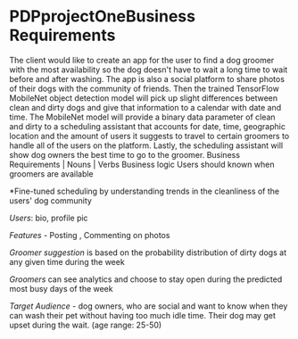 # PDPprojectOneBusiness Requirements
The client would like to create an app for the user to find a dog groomer with the most availability so the dog doesn't have to wait a long time to wait before and after washing. The app is also a social platform to share photos of their dogs with the community of friends. Then the trained TensorFlow MobileNet object detection model will pick up slight differences between clean and dirty dogs and give that information to a calendar with date and time. The MobileNet model will provide a binary data parameter of clean and dirty to a scheduling assistant that accounts for date, time, geographic location and the amount of users it suggests to travel to certain groomers to handle all of the users on the platform. Lastly, the scheduling assistant will show dog owners the best time to go to the groomer.
Business Requirements | Nouns | Verbs
Business logic Users should known when groomers are available

*Fine-tuned scheduling by understanding trends in the cleanliness of the users' dog community

*Users*: bio, profile pic

*Features* -  Posting , Commenting on photos

*Groomer suggestion* is based on the probability distribution of dirty dogs at any given time during the week

*Groomers* can see analytics and choose to stay open during the predicted most busy days of the week

*Target Audience* - dog owners, who are social and want to know when they can wash their pet without having too much idle time. Their dog may get upset during the wait. (age range: 25-50)

